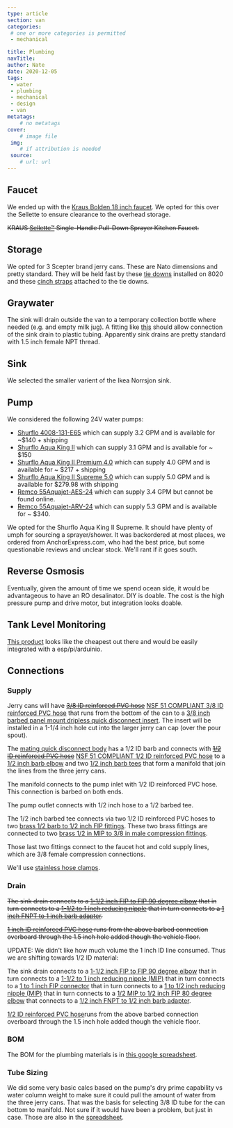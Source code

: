```yaml
---
type: article
section: van
categories: 
 # one or more categories is permitted
 - mechanical

title: Plumbing
navTitle: 
author: Nate
date: 2020-12-05
tags:
 - water
 - plumbing
 - mechanical
 - design
 - van
metatags:
	# no metatags
cover: 
	# image file
 img: 
	# if attribution is needed
 source: 
	# url: url
---
```



## Faucet

We ended up with the [Kraus Bolden 18 inch faucet](https://www.kraususa.com/kitchen/kitchen-faucets/commercial-style-faucets/kraus-kpf-1610sfsmb.html).  We opted for this over the Sellette to ensure clearance to the overhead storage.

~~KRAUS [Sellette™](https://www.kraususa.com/catalogsearch/result/?q=Sellette) Single-Handle Pull-Down Sprayer Kitchen Faucet.~~


## Storage

We opted for 3 Scepter brand jerry cans.  These are Nato dimensions and pretty standard.  They will be held fast by these [tie downs](https://www.amazon.com/gp/product/B07V9NKM26/) installed on 8020 and these [cinch straps](https://www.amazon.com/gp/product/B07TS253QC?th=1) attached to the tie downs.

## Graywater

The sink will drain outside the van to a temporary collection bottle where needed (e.g. and empty milk jug).  A fitting like [this](https://www.dripdepot.com/item/layflat-oval-hose-insert-by-fpt-adapter-barb-size-1-half-inch-fpt-size-1-half-inch) should allow connection of the sink drain to plastic tubing.  Apparently sink drains are pretty standard with 1.5 inch female NPT thread.

## Sink

We selected the smaller varient of the Ikea Norrsjon sink.

## Pump

We considered the following 24V water pumps:

* [Shurflo 4008-131-E65](pds-4008-131-x65.pdf) which can supply 3.2 GPM and is available for ~$140 + shipping
* [Shurflo Aqua King II](pds-4138-131-x65.pdf) which can supply 3.1 GPM and is available for ~ $150
* [Shurflo Aqua King II Premium 4.0](pds-4148-163-x75.pdf) which can supply 4.0 GPM and is available for ~ $217 + shipping
* [Shurflo Aqua King II Supreme 5.0](pds-4158-163-x75.pdf) which can supply 5.0 GPM and is available for $279.98 with shipping
* [Remco 55Aquajet-AES-24](55aquajet-aes-24-spec.pdf) which can supply 3.4 GPM but cannot be found online.
* [Remco 55Aquajet-ARV-24](55aquajet-arv-24-spec.pdf) which can supply 5.3 GPM and is available for ~ $340.

We opted for the Shurflo Aqua King II Supreme.  It should have plenty of umph for sourcing a sprayer/shower.  It was backordered at most places, we ordered from AnchorExpress.com, who had the best price, but some questionable reviews and unclear stock.  We'll rant if it goes south.

## Reverse Osmosis

Eventually, given the amount of time we spend ocean side, it would be advantageous to have an RO desalinator.  DIY is doable.  The cost is the high pressure pump and drive motor, but integration looks doable.

## Tank Level Monitoring

[This product](https://milonetech.com/products/chemical-etape-assembly) looks like the cheapest out there and would be easily integrated with a esp/pi/arduinio.

## Connections

### Supply

Jerry cans will have ~~[3/8 ID reinforced PVC hose](https://www.usplastic.com/catalog/item.aspx?itemid=44393&catid=993)~~ [NSF 51 COMPLIANT 3/8 ID reinforced PVC hose](https://www.mcmaster.com/52375K33/) that runs from the bottom of the can to a [3/8 inch barbed panel mount dripless quick disconnect insert](https://www.usplastic.com/catalog/item.aspx?itemid=40966).  The insert will be installed in a 1-1/4 inch hole cut into the larger jerry can cap (over the pour spout).

The [mating quick disconnect body](https://www.usplastic.com/catalog/item.aspx?itemid=44801) has a 1/2 ID barb and connects with ~~[1/2 ID reinforced PVC hose](https://www.usplastic.com/catalog/item.aspx?itemid=44394)~~ [NSF 51 COMPLIANT 1/2 ID reinforced PVC hose](https://www.mcmaster.com/52375K34/) to a [1/2 inch barb elbow](https://www.usplastic.com/catalog/item.aspx?itemid=31321) and two [1/2 inch barb tees](https://www.usplastic.com/catalog/item.aspx?itemid=30043) that form a manifold that join the lines from the three jerry cans.

The manifold connects to the pump inlet with 1/2 ID reinforced PVC hose.  This connection is barbed on both ends.

The pump outlet connects with 1/2 inch hose to a 1/2 barbed tee.

The 1/2 inch barbed tee connects via two 1/2 ID reinforced PVC hoses to two [brass 1/2 barb to 1/2 inch FIP fittings](https://www.homedepot.com/p/Everbilt-1-2-in-Barb-x-1-2-in-FIP-Brass-Adapter-Fitting-800099/300096250).  These two brass fittings are connected to two [brass 1/2 in MIP to 3/8 in male compression fittings](https://www.homedepot.com/p/Everbilt-3-8-in-Compression-x-1-2-in-MIP-Brass-Adapter-Fitting-804599/304958602).

Those last two fittings connect to the faucet hot and cold supply lines, which are 3/8 female compression connections.

We'll use [stainless hose clamps](https://www.homedepot.com/p/Everbilt-3-4-1-3-4-in-Stainless-Steel-Hose-Clamp-6720595/202309386).

### Drain

~~The sink drain connects to a [1-1/2 inch FIP to FIP 90 degree elbow](hhttps://www.usplastic.com/catalog/item.aspx?itemid=34834) that in turn connects to a [1-1/2 to 1 inch reducing nipple](https://www.usplastic.com/catalog/item.aspx?itemid=135126) that in turn connects to a [1 inch FNPT to 1 inch barb adapter](https://www.usplastic.com/catalog/item.aspx?itemid=135154).~~

~~[1 inch ID reinforced PVC hose](https://www.usplastic.com/catalog/item.aspx?itemid=44396) runs from the above barbed connection overboard through the 1.5 inch hole added though the vehicle floor.~~

UPDATE:  We didn't like how much volume the 1 inch ID line consumed.  Thus we are shifting towards 1/2 ID material:

The sink drain connects to a [1-1/2 inch FIP to FIP 90 degree elbow](hhttps://www.usplastic.com/catalog/item.aspx?itemid=34834) that in turn connects to a [1-1/2 to 1 inch reducing nipple (MIP)](https://www.usplastic.com/catalog/item.aspx?itemid=135126) that in turn connects to a [1 to 1 inch FIP connector](https://www.mcmaster.com/46885K184/)  that in turn connects to a [1 to 1/2 inch reducing nipple (MIP)](https://www.mcmaster.com/46885K303/) that in turn connects to a [1/2 MIP to 1/2 inch FIP 80 degree elbow](https://www.mcmaster.com/46885K122/) that connects to a [1/2 inch FNPT to 1/2 inch barb adapter](https://www.mcmaster.com/5218K749/https://www.mcmaster.com/5218K749/).

[1/2 ID reinforced PVC hose](https://www.usplastic.com/catalog/item.aspx?itemid=44394)runs from the above barbed connection overboard through the 1.5 inch hole added though the vehicle floor.

### BOM

The BOM for the plumbing materials is in [this google spreadsheet](https://docs.google.com/spreadsheets/d/17HZ0PQemrudDK19Y8YS6FRYkqoR4Je7hPl_VndWTkXY/edit?usp=sharing).

### Tube Sizing

We did some very basic calcs based on the pump's dry prime capability vs water column weight to make sure it could pull the amount of water from the three jerry cans.  That was the basis for selecting 3/8 ID tube for the can bottom to manifold.  Not sure if it would have been a problem, but just in case.  Those are also in the [spreadsheet](https://docs.google.com/spreadsheets/d/17HZ0PQemrudDK19Y8YS6FRYkqoR4Je7hPl_VndWTkXY/edit?usp=sharing).



